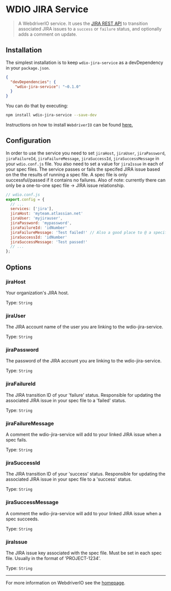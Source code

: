 WDIO JIRA Service
==========

> A WebdriverIO service. It uses the [JIRA REST API](https://docs.atlassian.com/jira/REST/latest/) to transition associated JIRA issues to a `success` or `failure` status, and optionally adds a comment on update.

## Installation

The simplest installation is to keep `wdio-jira-service` as a devDependency in your `package.json`.

```json
{
  "devDependencies": {
    "wdio-jira-service": "~0.1.0"
  }
}
```

You can do that by executing:

```bash
npm install wdio-jira-service --save-dev
```

Instructions on how to install `WebdriverIO` can be found [here.](http://webdriver.io/guide/getstarted/install.html)

## Configuration

In order to use the service you need to set `jiraHost`, `jiraUser`, `jiraPassword`, `jiraFailureId`, `jiraFailureMessage`, `jiraSuccessId`, `jiraSuccessMessage`  in your `wdio.conf.js` file. You also need to set a value for `jiraIssue` in each of your spec files. The service passes or fails the specifed JIRA issue based on the the results of running a spec file. A spec file is only successful/passed if it contains no failures. Also of note: currently there can only be a one-to-one spec file -> JIRA issue relationship. 


```js
// wdio.conf.js
export.config = {
  // ...
  services: ['jira'],
  jiraHost: 'myteam.atlassian.net'
  jiraUser: 'myjirauser',
  jiraPassword: 'mypassword',
  jiraFailureId: 'idNumber'
  jiraFailureMessage: 'Test failed!' // Also a good place to @ a specific user / group on test failures or specify associated build numbers.
  jiraSuccessId: 'idNumber'
  jiraSuccessMessage: 'Test passed!'
  // ...
};
```


## Options

### jiraHost
Your organization's JIRA host.

Type: `String`

### jiraUser
The JIRA account name of the user you are linking to the wdio-jira-service.

Type: `String`

### jiraPassword
The password of the JIRA account you are linking to the wdio-jira-service.

Type: `String`

### jiraFailureId
The JIRA transition ID of your 'failure' status. Responsible for updating the associated JIRA issue in your spec file to a 'failed' status.

Type: `String`

### jiraFailureMessage
A comment the wdio-jira-service will add to your linked JIRA issue when a spec fails.

Type: `String`

### jiraSuccessId
The JIRA transition ID of your 'success' status. Responsible for updating the associated JIRA issue in your spec file to a 'success' status.

Type: `String`

### jiraSuccessMessage
A comment the wdio-jira-service will add to your linked JIRA issue when a spec succeeds.

Type: `String`


### jiraIssue
The JIRA issue key associated with the spec file. Must be set in each spec file. Usually in the format of 'PROJECT-1234'.

Type: `String`


----

For more information on WebdriverIO see the [homepage](http://webdriver.io).
